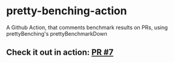 # pretty-benching-action
A Github Action, that comments benchmark results on PRs, using prettyBenching's prettyBenchmarkDown

## Check it out in action: [PR #7](https://github.com/littletof/pretty-benching-action/pull/7)
